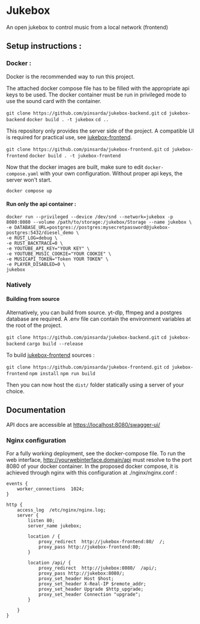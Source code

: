 # Jukebox

An open jukebox to control music from a local network (frontend)

## Setup instructions :

### Docker :

Docker is the recommended way to run this project.

The attached docker compose file has to be filled with the appropriate api keys to be used. The docker container must be run in privileged mode to use the sound card with the container.

`git clone https://github.com/pinsarda/jukebox-backend.git`
`cd jukebox-backend`
`docker build . -t jukebox`
`cd ..`

This repository only provides the server side of the project. A compatible UI is required for practical use, see [jukebox-frontend](https://github.com/pinsarda/jukebox-frontend). 

`git clone https://github.com/pinsarda/jukebox-frontend.git`
`cd jukebox-frontend`
`docker build . -t jukebox-frontend`

Now that the docker images are built, make sure to edit `docker-compose.yaml` with your own configuration. Without proper api keys, the server won't start.

`docker compose up`

#### Run only the api container :

```
docker run --privileged --device /dev/snd --network=jukebox -p 8080:8080 --volume /path/to/storage:/jukebox/Storage --name jukebox \
-e DATABASE_URL=postgres://postgres:mysecretpassword@jukebox-postgres:5432/diesel_demo \
-e RUST_LOG=debug \
-e RUST_BACKTRACE=0 \
-e YOUTUBE_API_KEY="YOUR KEY" \
-e YOUTUBE_MUSIC_COOKIE="YOUR COOKIE" \
-e MUSICAPI_TOKEN="Token YOUR TOKEN" \
-e PLAYER_DISABLED=0 \
jukebox
```

### Natively

#### Building from source

Alternatively, you can build from source.
yt-dlp, ffmpeg and a postgres database are required. A .env file can contain the environment variables at the root of the project.

`git clone https://github.com/pinsarda/jukebox-backend.git`
`cd jukebox-backend`
`cargo build --release`

To build [jukebox-frontend](https://github.com/pinsarda/jukebox-frontend) sources :

`git clone https://github.com/pinsarda/jukebox-frontend.git`
`cd jukebox-frontend`
`npm install`
`npm run build`

Then you can now host the `dist/` folder statically using a server of your choice.

## Documentation

API docs are accessible at [https://localhost:8080/swagger-ui/](https://localhost:8080/swagger-ui/)

### Nginx configuration

For a fully working deployment, see the docker-compose file. To run the web interface, http://yourwebinterface.domain/api must resolve to the port 8080 of your docker container. In the proposed docker compose, it is achieved through nginx with this configuration at ./nginx/nginx.conf :

```
events {
    worker_connections  1024;
}

http {
    access_log  /etc/nginx/nginx.log;
    server {
        listen 80;
        server_name jukebox;

        location / {
            proxy_redirect  http://jukebox-frontend:80/  /;
            proxy_pass http://jukebox-frontend:80;
        }
        
        location /api/ {
            proxy_redirect  http://jukebox:8080/  /api/;
            proxy_pass http://jukebox:8080/;
            proxy_set_header Host $host;
            proxy_set_header X-Real-IP $remote_addr;
            proxy_set_header Upgrade $http_upgrade;
            proxy_set_header Connection "upgrade";
        }

    }
}
```